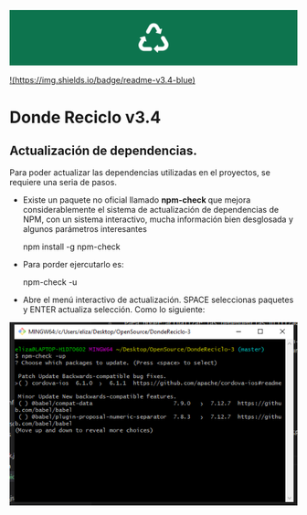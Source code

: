 

![Donde reciclo](src/assets/img/generico.png)

[!(https://img.shields.io/badge/readme-v3.4-blue)](https://github.com/datauy/DondeReciclo-3)
 # Donde Reciclo v3.4

## Actualización de dependencias.

Para poder actualizar las dependencias utilizadas en el proyectos, se requiere una seria de pasos.

- Existe un paquete no oficial llamado <b> npm-check </b> que mejora considerablemente el sistema de actualización de dependencias de NPM, con un sistema interactivo, mucha información bien desglosada y algunos parámetros interesantes

    npm install -g npm-check

- Para porder ejercutarlo es:

    npm-check -u 

- Abre el menú interactivo de actualización. SPACE seleccionas paquetes y ENTER actualiza selección. Como lo siguiente:


![Donde reciclo](src/assets/img/Act-Dep.png)
